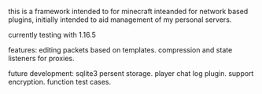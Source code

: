 
this is a framework intended to for minecraft inteanded for network based plugins,
initially intended to aid management of my personal servers.

currently testing with 1.16.5


features:
 editing packets based on templates.
 compression and state listeners for proxies.
 

future development:
 sqlite3 persent storage.
 player chat log plugin.
 support encryption.
 function test cases.
 

